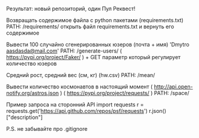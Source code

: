 Результат: новый репозиторий, один Пул Реквест!

Возвращать содержимое файла с python пакетами (requirements.txt) PATH: /requirements/ открыть файл requirements.txt и вернуть его содержимое

Вывести 100 случайно сгенерированных юзеров (почта + имя) 'Dmytro aasdasda@mail.com' PATH: /generate-users/ ( https://pypi.org/project/Faker/ ) + GET параметр который регулирует количество юзеров

Средний рост, средний вес (см, кг) (hw.csv) PATH: /mean/

Вывести количество космонавтов в настоящий момент ( http://api.open-notify.org/astros.json ) ( https://pypi.org/project/requests/ ) PATH: /space/

Пример запроса на сторонний API import requests r = requests.get('https://api.github.com/repos/psf/requests') r.json()["description"]

P.S. не забывайте про .gitignore